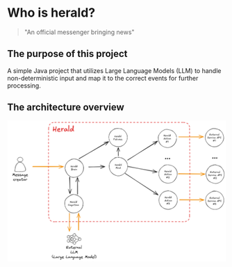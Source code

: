 # Who is herald?

> "An official messenger bringing news"

## The purpose of this project

A simple Java project that utilizes Large Language Models (LLM)
to handle non-deterministic input and map it to the correct events
for further processing.

## The architecture overview

![Herald](./diagrams/Herald-Diagram-Image.png)
